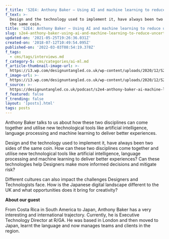 ```yaml
---
f_title: 'S2E4: Anthony Baker – Using AI and machine learning to reduce uncertainty'
f_text: >-
  Design and the technology used to implement it, have always been two sides of
  the same coin. 
title: 'S2E4: Anthony Baker – Using AI and machine learning to reduce uncertainty'
slug: s2e4-anthony-baker-using-ai-and-machine-learning-to-reduce-uncertainty
updated-on: '2021-05-25T19:26:36.031Z'
created-on: '2018-07-12T10:49:54.095Z'
published-on: '2022-03-03T08:54:19.378Z'
f_tags:
  - cms/tags/interviews.md
f_category-5: cms/categories/ai-ml.md
f_article-thumbnail-image-url: >-
  https://i3.wp.com/designuntangled.co.uk/wp-content/uploads/2020/12/S2E4-Anthony-Baker-300x300.png
f_image-url: >-
  https://i3.wp.com/designuntangled.co.uk/wp-content/uploads/2020/12/S2E4-Anthony-Baker-300x300.png
f_source: >-
  https://designuntangled.co.uk/podcast/s2e4-anthony-baker-ai-machine-learning-reduce-uncertainty/
f_featured: false
f_trending: false
layout: '[posts].html'
tags: posts
---
```


Anthony Baker talks to us about how these two disciplines can come together and utilise new technological tools like artificial intelligence, language processing and machine learning to deliver better experiences.

Design and the technology used to implement it, have always been two sides of the same coin. How can these two disciplines come together and utilise new technological tools like artificial intelligence, language processing and machine learning to deliver better experiences? Can these technologies help Designers make more informed decisions and mitigate risk?

Different cultures can also impact the challenges Designers and Technologists face. How is the Japanese digital landscape different to the UK and what opportunities does it bring for creativity?

**About our guest**

From Costa Rica in South America to Japan, Anthony Baker has a very interesting and international trajectory. Currently, he is Executive Technology Director at R/GA. He was based in London and then moved to Japan, learnt the language and now manages teams and clients in the region.

